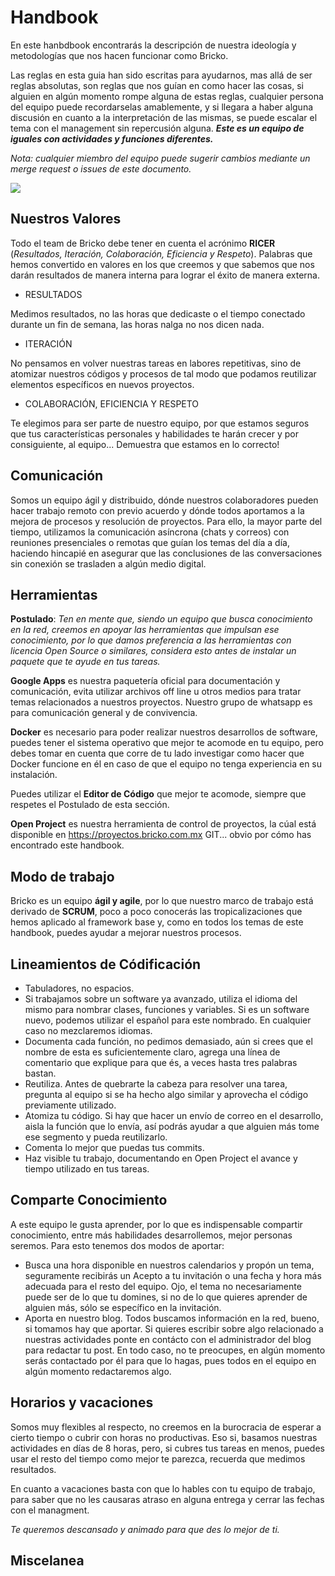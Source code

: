 # Handbook
En este hanbdbook encontrarás la descripción de nuestra ideología y metodologías que nos hacen funcionar como Bricko.

Las reglas en esta guia han sido escritas para ayudarnos, mas allá de ser reglas absolutas, son reglas que nos guían en como hacer las cosas, si alguien en algún momento rompe alguna de estas reglas, cualquier persona del equipo puede recordarselas amablemente, y si llegara a haber alguna discusión en cuanto a la interpretación de las mismas, se puede escalar el tema con el management sin repercusión alguna. ***Este es un equipo de iguales con actividades y funciones diferentes.***

*Nota: cualquier miembro del equipo puede sugerir cambios mediante un merge request o issues de este documento.*

![](https://avatars1.githubusercontent.com/u/53535603?s=200&v=4)

## Nuestros Valores

Todo el team de Bricko debe tener en cuenta el acrónimo **RICER** (*Resultados, Iteración, Colaboración, Eficiencia y Respeto*).
Palabras que hemos convertido en valores en los que creemos y que sabemos que nos darán resultados de manera interna para lograr el éxito de manera externa.
- RESULTADOS

Medimos resultados, no las horas que dedicaste o el tiempo conectado durante un fin de semana, las horas nalga no nos dicen nada.
- ITERACIÓN

No pensamos en volver nuestras tareas en labores repetitivas, sino de atomizar nuestros códigos y procesos de tal modo que podamos reutilizar elementos específicos en nuevos proyectos.
- COLABORACIÓN, EFICIENCIA Y RESPETO

Te elegimos para ser parte de nuestro equipo, por que estamos seguros que tus características personales y habilidades te harán crecer y por consiguiente, al equipo... Demuestra que estamos en lo correcto!



## Comunicación

Somos un equipo ágil y distribuido, dónde nuestros colaboradores pueden hacer trabajo remoto con previo acuerdo y dónde todos aportamos a la mejora de procesos y resolución de proyectos. Para ello, la mayor parte del tiempo, utilizamos la comunicación asíncrona (chats y correos) con reuniones presenciales o remotas que guían los temas del día a día, haciendo hincapié en asegurar que las conclusiones de las conversaciones sin conexión se trasladen a algún medio digital.


## Herramientas

**Postulado**: *Ten en mente que, siendo un equipo que busca conocimiento en la red, creemos en apoyar las herramientas que impulsan ese conocimiento, por lo que damos preferencia a las herramientas con licencia Open Source o similares, considera esto antes de instalar un paquete que te ayude en tus tareas.*

**Google Apps** es nuestra paquetería oficial para documentación y comunicación, evita utilizar archivos off line u otros medios para tratar temas relacionados a nuestros proyectos. Nuestro grupo de whatsapp es para comunicación general y de convivencia.

**Docker** es necesario para poder realizar nuestros desarrollos de software, puedes tener el sistema operativo que mejor te acomode en tu equipo, pero debes tomar en cuenta que corre de tu lado investigar como hacer que Docker funcione en él en caso de que el equipo no tenga experiencia en su instalación.

Puedes utilizar el **Editor de Código** que mejor te acomode, siempre que respetes el Postulado de esta sección.

**Open Project** es nuestra herramienta de control de proyectos, la cúal está disponible en https://proyectos.bricko.com.mx
GIT... obvio por cómo has encontrado este handbook.


## Modo de trabajo

Bricko es un equipo **ágil y agile**, por lo que nuestro marco de trabajo está derivado de **SCRUM**, poco a poco conocerás las tropicalizaciones que hemos aplicado al framework base y, como en todos los temas de este handbook, puedes ayudar a mejorar nuestros procesos.


## Lineamientos de Códificación

- Tabuladores, no espacios.
- Si trabajamos sobre un software ya avanzado, utiliza el idioma del mismo para nombrar clases, funciones y variables. Si es un software nuevo, podemos utilizar el español para este nombrado. En cualquier caso no mezclaremos idiomas.
- Documenta cada función, no pedimos demasiado, aún si crees que el nombre de esta es suficientemente claro, agrega una línea de comentario que explique para que és, a veces hasta tres palabras bastan.
- Reutiliza. Antes de quebrarte la cabeza para resolver una tarea, pregunta al equipo si se ha hecho algo similar y aprovecha el código previamente utilizado.
- Atomiza tu código. Si hay que hacer un envío de correo en el desarrollo, aisla la función que lo envía, así podrás ayudar a que alguien más tome ese segmento y pueda reutilizarlo.
- Comenta lo mejor que puedas tus commits.
- Haz visible tu trabajo, documentando en Open Project el avance y tiempo utilizado en tus tareas.


## Comparte Conocimiento

A este equipo le gusta aprender, por lo que es indispensable compartir conocimiento, entre más habilidades desarrollemos, mejor personas seremos. Para esto tenemos dos modos de aportar:
- Busca una hora disponible en nuestros calendarios y propón un tema, seguramente recibirás un Acepto a tu invitación o una fecha y hora más adecuada para el resto del equipo. Ojo, el tema no necesariamente puede ser de lo que tu domines, si no de lo que quieres aprender de alguien más, sólo se específico en la invitación.
- Aporta en nuestro blog. Todos buscamos información en la red, bueno, si tomamos hay que aportar. Si quieres escribir sobre algo relacionado a nuestras actividades ponte en contácto con el administrador del blog para redactar tu post. En todo caso, no te preocupes, en algún momento serás contactado por él para que lo hagas, pues todos en el equipo en algún momento redactaremos algo.


## Horarios y vacaciones

Somos muy flexibles al respecto, no creemos en la burocracia de esperar a cierto tiempo o cubrir con horas no productivas. Eso si, basamos nuestras actividades en días de 8 horas, pero, si cubres tus tareas en menos, puedes usar el resto del tiempo como mejor te parezca, recuerda que medimos resultados.

En cuanto a vacaciones basta con que lo hables con tu equipo de trabajo, para saber que no les causaras atraso en alguna entrega y cerrar las fechas con el managment.

*Te queremos descansado y animado para que des lo mejor de ti.*


## Miscelanea
